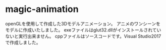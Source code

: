 # magic-animation
openGLを使用して作成した3Dモデルアニメーション。
アニメのワンシーンをモデルに作成いたしました。
exeファイルはglut32.dllがインストールされていないと実行出来ません。
cppファイルはソースコードです。Visual Studio2017で作成しました。
